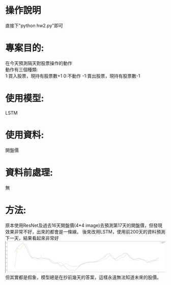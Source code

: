 # 操作說明
直接下"python hw2.py"即可

# 專案目的:
在今天預測隔天對股票操作的動作  
動作有三個種類:  
1:買入股票，現持有股票數+1
0:不動作
-1:賣出股票，現持有股票數-1
# 使用模型:
LSTM
# 使用資料:
開盤價
# 資料前處理:
無
# 方法:
原本使用ResNet及過去16天開盤價(4*4 image)去預測第17天的開盤價，但發現效果非常不好，出來的都會是一條線。
後來改用LSTM，使用前200天的資料預測下一天，結果看起來非常好  
![image](https://github.com/ykshih88/DSAI_2021_HW2/blob/main/test_plot.png)  
但其實都是假象，模型總是在抄前幾天的答案，這樣永遠無法知道未來的股價。